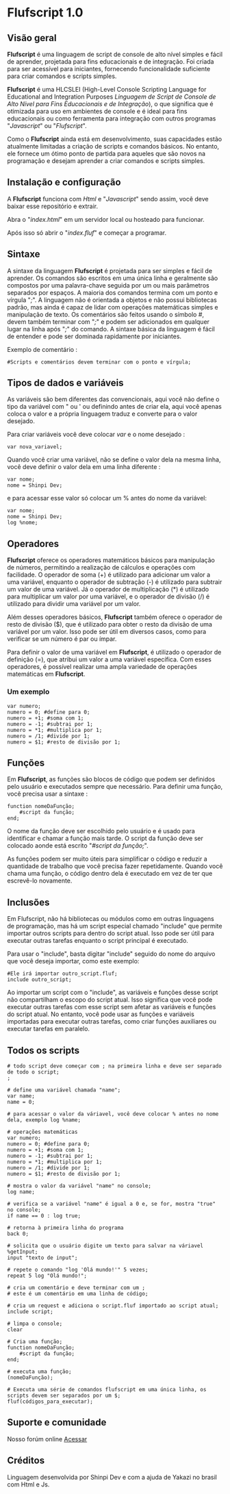 # Flufscript 1.0

## Visão geral

**Flufscript** é uma linguagem de script de console de alto nível simples e fácil de aprender, projetada para fins educacionais e de integração. Foi criada para ser acessível para iniciantes, fornecendo funcionalidade suficiente para criar comandos e scripts simples.

**Flufscript** é uma HLCSLEI (High-Level Console Scripting Language for Educational and Integration Purposes *Linguagem de Script de Console de Alto Nível para Fins Educacionais e de Integração*), o que significa que é otimizada para uso em ambientes de console e é ideal para fins educacionais ou como ferramenta para integração com outros programas "*Javascript*" ou "*Flufscript*".

Como o **Flufscript** ainda está em desenvolvimento, suas capacidades estão atualmente limitadas a criação de scripts e comandos básicos. No entanto, ele fornece um ótimo ponto de partida para aqueles que são novos na programação e desejam aprender a criar comandos e scripts simples.

## Instalação e configuração

A **Flufscript** funciona com *Html* e "*Javascript*" sendo assim, você deve baixar esse repositório e extrair.

Abra o "*index.html*" em um servidor local ou hosteado para funcionar.

Após isso só abrir o "*index.fluf*" e começar a programar.

## Sintaxe

A sintaxe da linguagem **Flufscript** é projetada para ser simples e fácil de aprender. Os comandos são escritos em uma única linha e geralmente são compostos por uma palavra-chave seguida por um ou mais parâmetros separados por espaços. A maioria dos comandos termina com um ponto e vírgula "*;*". A linguagem não é orientada a objetos e não possui bibliotecas padrão, mas ainda é capaz de lidar com operações matemáticas simples e manipulação de texto. Os comentários são feitos usando o símbolo #, devem também terminar com "*;*" e podem ser adicionados em qualquer lugar na linha após "*;*" do comando. A sintaxe básica da linguagem é fácil de entender e pode ser dominada rapidamente por iniciantes.

Exemplo de comentário :

```
#Scripts e comentários devem terminar com o ponto e vírgula;
```

## Tipos de dados e variáveis

As variáveis são bem diferentes das convencionais, aqui você não define o tipo da variável com " ou ' ou definindo antes de criar ela, aqui você apenas coloca o valor e a própria linguagem traduz e converte para o valor desejado.

Para criar variáveis você deve colocar *var* e o nome desejado :

```
var nova_variavel;
```

Quando você criar uma variável, não se define o valor dela na mesma linha, você deve definir o valor dela em uma linha diferente :

```
var nome;
nome = Shinpi Dev;
```

e para acessar esse valor só colocar um % antes do nome da variável:

```
var nome;
nome = Shinpi Dev;
log %nome;
```

## Operadores

**Flufscript** oferece os operadores matemáticos básicos para manipulação de números, permitindo a realização de cálculos e operações com facilidade. O operador de soma (+) é utilizado para adicionar um valor a uma variável, enquanto o operador de subtração (-) é utilizado para subtrair um valor de uma variável. Já o operador de multiplicação (*) é utilizado para multiplicar um valor por uma variável, e o operador de divisão (/) é utilizado para dividir uma variável por um valor.

Além desses operadores básicos, **Flufscript** também oferece o operador de resto de divisão ($), que é utilizado para obter o resto da divisão de uma variável por um valor. Isso pode ser útil em diversos casos, como para verificar se um número é par ou ímpar.

Para definir o valor de uma variável em **Flufscript**, é utilizado o operador de definição (=), que atribui um valor a uma variável específica. Com esses operadores, é possível realizar uma ampla variedade de operações matemáticas em **Flufscript**.

### Um exemplo

```
var numero;
numero = 0; #define para 0;
numero = +1; #soma com 1;
numero = -1; #subtrai por 1;
numero = *1; #multiplica por 1;
numero = /1; #divide por 1;
numero = $1; #resto de divisão por 1;
```

## Funções

Em **Flufscript**, as funções são blocos de código que podem ser definidos pelo usuário e executados sempre que necessário. Para definir uma função, você precisa usar a sintaxe :

```
function nomeDaFunção;
    #script da função;
end;
```

O nome da função deve ser escolhido pelo usuário e é usado para identificar e chamar a função mais tarde. O script da função deve ser colocado aonde está escrito "*#script da função;*". 

As funções podem ser muito úteis para simplificar o código e reduzir a quantidade de trabalho que você precisa fazer repetidamente. Quando você chama uma função, o código dentro dela é executado em vez de ter que escrevê-lo novamente.

## Inclusões

Em Flufscript, não há bibliotecas ou módulos como em outras linguagens de programação, mas há um script especial chamado "include" que permite importar outros scripts para dentro do script atual. Isso pode ser útil para executar outras tarefas enquanto o script principal é executado.

Para usar o "include", basta digitar "include" seguido do nome do arquivo que você deseja importar, como este exemplo:

```
#Ele irá importar outro_script.fluf;
include outro_script;
```

Ao importar um script com o "include", as variáveis e funções desse script não compartilham o escopo do script atual. Isso significa que você pode executar outras tarefas com esse script sem afetar as variáveis e funções do script atual. No entanto, você pode usar as funções e variáveis importadas para executar outras tarefas, como criar funções auxiliares ou executar tarefas em paralelo.

## Todos os scripts

```
# todo script deve começar com ; na primeira linha e deve ser separado de todo o script;
;

# define uma variável chamada "name";
var name;
name = 0;

# para acessar o valor da váriavel, você deve colocar % antes no nome dela, exemplo log %name;

# operações matemáticas
var numero;
numero = 0; #define para 0;
numero = +1; #soma com 1;
numero = -1; #subtrai por 1;
numero = *1; #multiplica por 1;
numero = /1; #divide por 1;
numero = $1; #resto de divisão por 1;

# mostra o valor da variável "name" no console;
log name;

# verifica se a variável "name" é igual a 0 e, se for, mostra "true" no console;
if name == 0 : log true;

# retorna à primeira linha do programa
back 0;

# solicita que o usuário digite um texto para salvar na váriavel %getInput;
input "texto de input";

# repete o comando "log 'Olá mundo!'" 5 vezes;
repeat 5 log "Olá mundo!";

# cria um comentário e deve terminar com um ;
# este é um comentário em uma linha de código;

# cria um request e adiciona o script.fluf importado ao script atual;
include script;

# limpa o console;
clear

# Cria uma função;
function nomeDaFunção;
    #script da função;
end;

# executa uma função;
(nomeDaFunção);

# Executa uma série de comandos flufscript em uma única linha, os scripts devem ser separados por um $;
fluf(códigos_para_executar);
```

## Suporte e comunidade

Nosso forúm online [Acessar](https://flufscript.freeforums.net/)

## Créditos

Linguagem desenvolvida por Shinpi Dev e com a ajuda de Yakazi no brasil com Html e Js.
